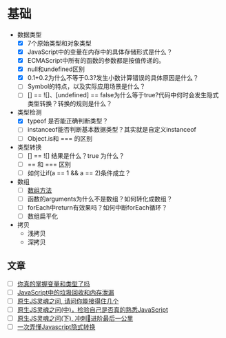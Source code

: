 # 基础

- 数据类型
    + [x] 7个原始类型和对象类型
    + [x] JavaScript中的变量在内存中的具体存储形式是什么？
    + [x] ECMAScript中所有的函数的参数都是按值传递的。
    + [x] null和undefined区别
    + [x] 0.1+0.2为什么不等于0.3?发生小数计算错误的具体原因是什么？
    + [ ] Symbol的特点，以及实际应用场景是什么？
    + [ ] [] == ![]、[undefined] == false为什么等于true?代码中何时会发生隐式类型转换？转换的规则是什么？
- 类型检测
    + [x] typeof 是否能正确判断类型？
    + [ ] instanceof能否判断基本数据类型？其实就是自定义instanceof
    + [ ] Object.is和 === 的区别
- 类型转换
	+ [ ] [] == ![] 结果是什么？true 为什么？
	+ [ ] == 和 === 区别
	+ [ ] 如何让if(a == 1 && a == 2)条件成立？
- 数组
    + [ ] [数组方法](./数组.md)
    + [ ] 函数的arguments为什么不是数组？如何转化成数组？
    + [ ] forEach中return有效果吗？如何中断forEach循环？
    + [ ] 数组扁平化
- 拷贝
    - 浅拷贝
    - 深拷贝



## 文章
+ [ ] [你真的掌握变量和类型了吗](https://juejin.cn/post/6844903854882947080)
+ [ ] [JavaScript中的垃圾回收和内存泄漏](https://juejin.cn/post/6844903833387155464)
+ [ ] [原生JS灵魂之问, 请问你能接得住几个](https://juejin.cn/post/6844903974378668039)
+ [ ] [原生JS灵魂之问(中)，检验自己是否真的熟悉JavaScript](https://juejin.cn/post/6844903986479251464)
+ [ ] [原生JS灵魂之问(下), 冲刺🚀进阶最后一公里](https://juejin.cn/post/6844904004007247880)
+ [ ] [一次弄懂Javascript隐式转换](https://juejin.cn/post/6844904199986085901)